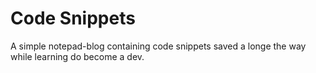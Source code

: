 # Code Snippets
A simple notepad-blog containing code snippets saved a longe the way while learning do become a dev. 
